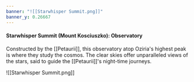```yaml
---
banner: "![[Starwhisper Summit.png]]"
banner_y: 0.26667
---
```

#### Starwhisper Summit (Mount Kosciuszko): Observatory

Constructed by the [[Petaurii]], this observatory atop Oziria's highest peak is where they study the cosmos. The clear skies offer unparalleled views of the stars, said to guide the [[Petaurii]]'s night-time journeys.

![[Starwhisper Summit.png]]